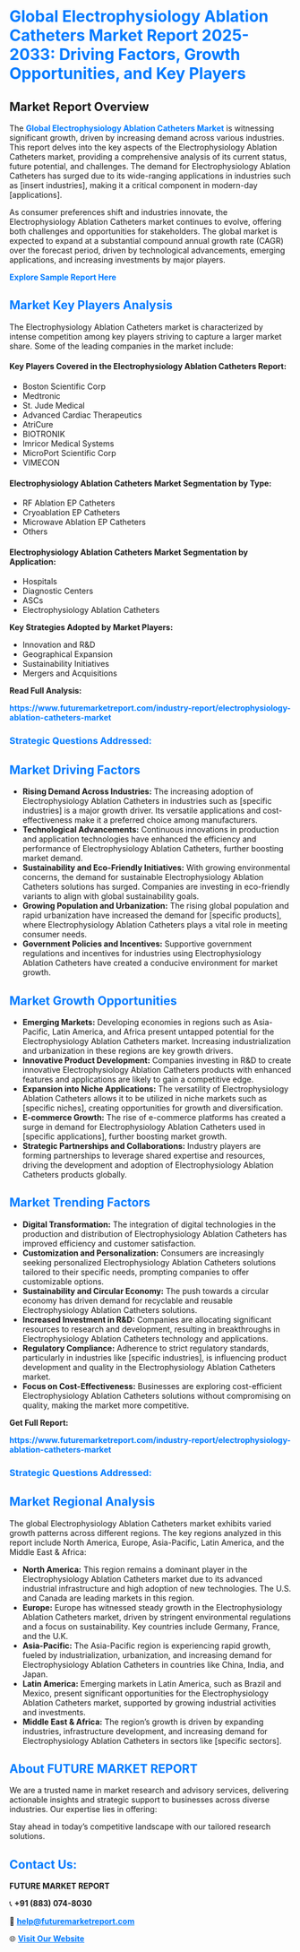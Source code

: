 <h1 style="color: #007BFF;">Global Electrophysiology Ablation Catheters Market Report 2025-2033: Driving Factors, Growth Opportunities, and Key Players</h1>

<section id="overview">
<h2>Market Report Overview</h2>
<p>The <a href="https://www.futuremarketreport.com/industry-report/electrophysiology-ablation-catheters-market" style="color: #007BFF; text-decoration: none;"><strong>Global Electrophysiology Ablation Catheters Market</strong></a> is witnessing significant growth, driven by increasing demand across various industries. This report delves into the key aspects of the Electrophysiology Ablation Catheters market, providing a comprehensive analysis of its current status, future potential, and challenges. The demand for Electrophysiology Ablation Catheters has surged due to its wide-ranging applications in industries such as [insert industries], making it a critical component in modern-day [applications].</p>
<p>As consumer preferences shift and industries innovate, the Electrophysiology Ablation Catheters market continues to evolve, offering both challenges and opportunities for stakeholders. The global market is expected to expand at a substantial compound annual growth rate (CAGR) over the forecast period, driven by technological advancements, emerging applications, and increasing investments by major players.</p>
</section>

<section id="overview">
<p><a href="https://www.futuremarketreport.com/request-sample/reportId=112470" style="color: #007BFF; text-decoration: none;"><strong>Explore Sample Report Here</strong></a></p>
</section>

<section id="key-players">
<h2 style="color: #007BFF;">Market Key Players Analysis</h2>
<p>The Electrophysiology Ablation Catheters market is characterized by intense competition among key players striving to capture a larger market share. Some of the leading companies in the market include:</p>
<h4>Key Players Covered in the Electrophysiology Ablation Catheters Report:</h4>
<ul><li>Boston Scientific Corp</li><li>Medtronic</li><li>St. Jude Medical</li><li>Advanced Cardiac Therapeutics</li><li>AtriCure</li><li>BIOTRONIK</li><li>Imricor Medical Systems</li><li>MicroPort Scientific Corp</li><li>VIMECON</li></ul>
<h4>Electrophysiology Ablation Catheters Market Segmentation by Type:</h4>
<ul><li>RF Ablation EP Catheters</li><li>Cryoablation EP Catheters</li><li>Microwave Ablation EP Catheters</li><li>Others</li></ul>

<h4>Electrophysiology Ablation Catheters Market Segmentation by Application:</h4>
<ul><li>Hospitals</li><li>Diagnostic Centers</li><li>ASCs</li><li>Electrophysiology Ablation Catheters</li></ul>
<p><strong>Key Strategies Adopted by Market Players:</strong></p>
<ul>
<li>Innovation and R&D</li>
<li>Geographical Expansion</li>
<li>Sustainability Initiatives</li>
<li>Mergers and Acquisitions</li>
</ul>
</section>

<section>
<p><strong>Read Full Analysis: </strong></p><a href="https://www.futuremarketreport.com/industry-report/electrophysiology-ablation-catheters-market" style="color: #007BFF; text-decoration: none;"><strong>https://www.futuremarketreport.com/industry-report/electrophysiology-ablation-catheters-market</strong></a>
<h3 style="color: #007BFF;">Strategic Questions Addressed:</h3>
</section>

<section id="driving-factors">
<h2 style="color: #007BFF;">Market Driving Factors</h2>
<ul>
<li><strong>Rising Demand Across Industries:</strong> The increasing adoption of Electrophysiology Ablation Catheters in industries such as [specific industries] is a major growth driver. Its versatile applications and cost-effectiveness make it a preferred choice among manufacturers.</li>
<li><strong>Technological Advancements:</strong> Continuous innovations in production and application technologies have enhanced the efficiency and performance of Electrophysiology Ablation Catheters, further boosting market demand.</li>
<li><strong>Sustainability and Eco-Friendly Initiatives:</strong> With growing environmental concerns, the demand for sustainable Electrophysiology Ablation Catheters solutions has surged. Companies are investing in eco-friendly variants to align with global sustainability goals.</li>
<li><strong>Growing Population and Urbanization:</strong> The rising global population and rapid urbanization have increased the demand for [specific products], where Electrophysiology Ablation Catheters plays a vital role in meeting consumer needs.</li>
<li><strong>Government Policies and Incentives:</strong> Supportive government regulations and incentives for industries using Electrophysiology Ablation Catheters have created a conducive environment for market growth.</li>
</ul>
</section>

<section id="growth-opportunities">
<h2 style="color: #007BFF;">Market Growth Opportunities</h2>
<ul>
<li><strong>Emerging Markets:</strong> Developing economies in regions such as Asia-Pacific, Latin America, and Africa present untapped potential for the Electrophysiology Ablation Catheters market. Increasing industrialization and urbanization in these regions are key growth drivers.</li>
<li><strong>Innovative Product Development:</strong> Companies investing in R&D to create innovative Electrophysiology Ablation Catheters products with enhanced features and applications are likely to gain a competitive edge.</li>
<li><strong>Expansion into Niche Applications:</strong> The versatility of Electrophysiology Ablation Catheters allows it to be utilized in niche markets such as [specific niches], creating opportunities for growth and diversification.</li>
<li><strong>E-commerce Growth:</strong> The rise of e-commerce platforms has created a surge in demand for Electrophysiology Ablation Catheters used in [specific applications], further boosting market growth.</li>
<li><strong>Strategic Partnerships and Collaborations:</strong> Industry players are forming partnerships to leverage shared expertise and resources, driving the development and adoption of Electrophysiology Ablation Catheters products globally.</li>
</ul>
</section>

<section id="trending-factors">
<h2 style="color: #007BFF;">Market Trending Factors</h2>
<ul>
<li><strong>Digital Transformation:</strong> The integration of digital technologies in the production and distribution of Electrophysiology Ablation Catheters has improved efficiency and customer satisfaction.</li>
<li><strong>Customization and Personalization:</strong> Consumers are increasingly seeking personalized Electrophysiology Ablation Catheters solutions tailored to their specific needs, prompting companies to offer customizable options.</li>
<li><strong>Sustainability and Circular Economy:</strong> The push towards a circular economy has driven demand for recyclable and reusable Electrophysiology Ablation Catheters solutions.</li>
<li><strong>Increased Investment in R&D:</strong> Companies are allocating significant resources to research and development, resulting in breakthroughs in Electrophysiology Ablation Catheters technology and applications.</li>
<li><strong>Regulatory Compliance:</strong> Adherence to strict regulatory standards, particularly in industries like [specific industries], is influencing product development and quality in the Electrophysiology Ablation Catheters market.</li>
<li><strong>Focus on Cost-Effectiveness:</strong> Businesses are exploring cost-efficient Electrophysiology Ablation Catheters solutions without compromising on quality, making the market more competitive.</li>
</ul>
</section>

<section>
<p><strong>Get Full Report: </strong></p><a href="https://www.futuremarketreport.com/industry-report/electrophysiology-ablation-catheters-market" style="color: #007BFF; text-decoration: none;"><strong>https://www.futuremarketreport.com/industry-report/electrophysiology-ablation-catheters-market</strong></a>
<h3 style="color: #007BFF;">Strategic Questions Addressed:</h3>
</section>


<section id="regional-analysis">
<h2 style="color: #007BFF;">Market Regional Analysis</h2>
<p>The global Electrophysiology Ablation Catheters market exhibits varied growth patterns across different regions. The key regions analyzed in this report include North America, Europe, Asia-Pacific, Latin America, and the Middle East & Africa:</p>
<ul>
<li><strong>North America:</strong> This region remains a dominant player in the Electrophysiology Ablation Catheters market due to its advanced industrial infrastructure and high adoption of new technologies. The U.S. and Canada are leading markets in this region.</li>
<li><strong>Europe:</strong> Europe has witnessed steady growth in the Electrophysiology Ablation Catheters market, driven by stringent environmental regulations and a focus on sustainability. Key countries include Germany, France, and the U.K.</li>
<li><strong>Asia-Pacific:</strong> The Asia-Pacific region is experiencing rapid growth, fueled by industrialization, urbanization, and increasing demand for Electrophysiology Ablation Catheters in countries like China, India, and Japan.</li>
<li><strong>Latin America:</strong> Emerging markets in Latin America, such as Brazil and Mexico, present significant opportunities for the Electrophysiology Ablation Catheters market, supported by growing industrial activities and investments.</li>
<li><strong>Middle East & Africa:</strong> The region’s growth is driven by expanding industries, infrastructure development, and increasing demand for Electrophysiology Ablation Catheters in sectors like [specific sectors].</li>
</ul>
</section>

<footer>
<h2 style="color: #007BFF;">About FUTURE MARKET REPORT</h2>
<p>We are a trusted name in market research and advisory services, delivering actionable insights and strategic support to businesses across diverse industries. Our expertise lies in offering:</p>

<p>Stay ahead in today’s competitive landscape with our tailored research solutions.</p>

<h2 style="color: #007BFF;">Contact Us:</h2>
<p><strong>FUTURE MARKET REPORT</strong></p>
<p>📞 <strong>+91 (883) 074-8030</strong></p>
<p>📧 <strong><a href="mailto:help@futuremarketreport.com" style="color: #007BFF;">help@futuremarketreport.com</a></strong></p>
<p>🌐 <strong><a href="https://www.futuremarketreport.com/" style="color: #007BFF;">Visit Our Website</a></strong></p>
</footer>